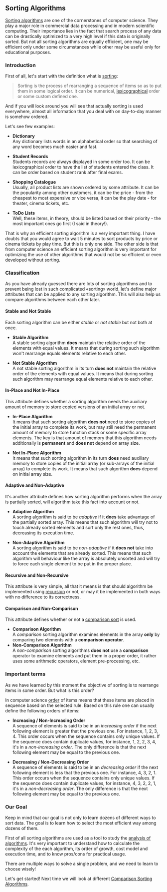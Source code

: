 ## Sorting Algorithms
[Sorting algorithms][sorting-algorithm] are one of the cornerstones of computer science.  They play a major role in commercial data processing and in modern scientific computing. Their importance lies in the fact that search process of any data can be drastically optimized to a very high level if this data is originally sorted. But not all sorting algorithms are equally efficient, one may be efficient only under some circumstances while other may be useful only for educational purposes. 

### Introduction
First of all, let's start with the definition what is [sorting][]:

> Sorting is the process of rearranging a sequence of items so as to put them in some logical order. It can be numerical, [lexicographical][] order or some custom defined one. 

And if you will look around you will see that actually sorting is used everywhere, almost all information that you deal with on day-to-day manner is somehow ordered.

Let's see few examples:

* **Dictionary**  
Any dictionary lists words in an alphabetical order so that searching of any word becomes much easier and fast.
    
* **Student Records**  
Students records are always displayed in some order too. It can be lexicographical order to have the list of students entered the class. It can be order based on student rank after final exams. 

* **Shopping Catalogue**  
Usually, all product lists are shown ordered by some attribute. It can be the popularity among other customers, it can be the price - from the cheapest to most expensive or vice versa, it can be the play date - for theater, cinema tickets, etc.  
    
* **ToDo Lists**  
Well, these items, in theory, should be listed based on their priority - the most important ones go first (I said in theory!). 
    
That is why an efficient sorting algorithm is a very important thing. I have doubts that you would agree to wait 5 minutes to sort products by price or cinema tickets by play time. But this is only one side. The other side is that from computer science an efficient sorting algorithm is very important for optimizing the use of other algorithms that would not be so efficient or even developed without sorting.

### Classification
As you have already guessed there are lots of sorting algorithms and to prevent being lost in such complicated «sorting» world, let's define major attributes that can be applied to any sorting algorithm. This will also help us compare algorithms between each other later.

#### Stable and Not Stable
Each sorting algorithm can be either *stable* or *not stable* but not both at once.

* **Stable Algorithm**  
A stable sorting algorithm **does** maintain the relative order of the elements with equal values. It means that during sorting such algorithm won't rearrange equals elements relative to each other.

* **Not Stable Algorithm**  
A not stable sorting algorithm in its turn **does not** maintain the relative order of the elements with equal values. It means that during sorting such algorithm may rearrange equal elements relative to each other.

#### In-Place and Not In-Place
This attribute defines whether a sorting algorithm needs the auxiliary amount of memory to store copied versions of an initial array or not.

* **In-Place Algorithm**  
It means that such sorting algorithm **does not** need to store copies of the initial array to complete its work, but may still need the permanent amount of memory to store function stack or some specific array elements. The key is that amount of memory that this algorithm needs additionally is **permanent** and **does not** depend on array size.

* **Not In-Place Algorithm**  
It means that such sorting algorithm in its turn **does** need auxiliary memory to store copies of the initial array (or sub-arrays of the initial array) to complete its work. It means that such algorithm **does** depend on initial array size.

#### Adaptive and Non-Adaptive
It's another attribute defines how sorting algorithm performs when the array is partially sorted, will algorithm take this fact into account or not.

* **Adaptive Algorithm**  
A sorting algorithm is said to be *adaptive* if it **does** take advantage of the partially sorted array. This means that such algorithm will try not to touch already sorted elements and sort only the rest ones, thus, decreasing its execution time.

* **Non-Adaptive Algorithm**  
A sorting algorithm is said to be *non-adaptive* if it **does not** take into account the elements that are already sorted. This means that such algorithm will behaviour like the array is absolutely unsorted and will try to force each single element to be put in the proper place.

#### Recursive and Non-Recursive
This attribute is very simple, all that it means is that should algorithm be implemented using [recursion][] or not, or may it be implemented in both ways with no difference to its correctness.

#### Comparison and Non-Comparison
This attribute defines whether or not a [comparison sort][] is used. 

* **Comparison Algorithm**  
A *comparison* sorting algorithm examines elements in the array **only** by comparing two elements with a **comparison operator**. 
* **Non-Comparison Algorithm**  
A *non-comparison* sorting algorithms **does not** use a **comparison** operator to examine elements and put them in a proper order, it rather uses some arithmetic operators, element pre-processing, etc. 

### Important terms
As we have learned by this moment the objective of sorting is to rearrange items in some order. But what is this order?

In computer science [order][] of items means that these items are placed in sequence based on the selected rule. Based on this rule one can usually define the following orders of items: 

* **Increasing / Non-Increasing Order**  
A sequence of elements is said to be in an *increasing order* if the next following element is greater that the previous one. For instance, 1, 2, 3, 4. This order occurs when the sequence contains only unique values. If the sequence does contain duplicate values, for instance, 1, 2, 2, 3, 4, it's in a *non-increasing order*. The only difference is that the next following element may be equal to the previous one.

* **Decreasing / Non-Decreasing Order**  
A sequence of elements is said to be in an *decreasing order* if the next following element is less that the previous one. For instance, 4, 3, 2, 1. This order occurs when the sequence contains only unique values. If the sequence does contain duplicate values, for instance, 4, 3, 2, 2, 1, it's in a *non-decreasing order*. The only difference is that the next following element may be equal to the previous one.

### Our Goal
Keep in mind that our goal is not only to learn dozens of different ways to sort data. The goal is to learn how to select the most efficient way among dozens of them. 

First of all sorting algorithms are used as a tool to study the [analysis of algorithms][]. It's very important to understand how to calculate the complexity of the each algorithm, its order of growth, cost model and execution time, and to know pros/cons for practical usage.

There are multiple ways to solve a single problem, and we need to learn to choose wisely!

Let's get started! Next time we will look at different [Comparison Sorting Algorithms](comparison-sort/README.md "Comparison Sort Algorithms").

[sorting-algorithm]: https://en.wikipedia.org/wiki/Sorting_algorithm "Sorting Algorithm - Wikipedia"
[sorting]: https://en.wikipedia.org/wiki/Sorting "Sorting - Wikipedia"
[comparison sort]: https://en.wikipedia.org/wiki/Comparison_sort "Comparison Sort - Wikipedia"
[order]: https://en.wikipedia.org/wiki/Order "Order - Wikipedia"
[lexicographical]: https://en.wikipedia.org/wiki/Lexicographical_order "Lexicographical Order - Wikipedia"
[recursion]: https://en.wikipedia.org/wiki/Recursion "Recursion - Wikipedia"
[analysis of algorithms]: https://en.wikipedia.org/wiki/Analysis_of_algorithms "Analysis of Algorithms - Wikipedia"
